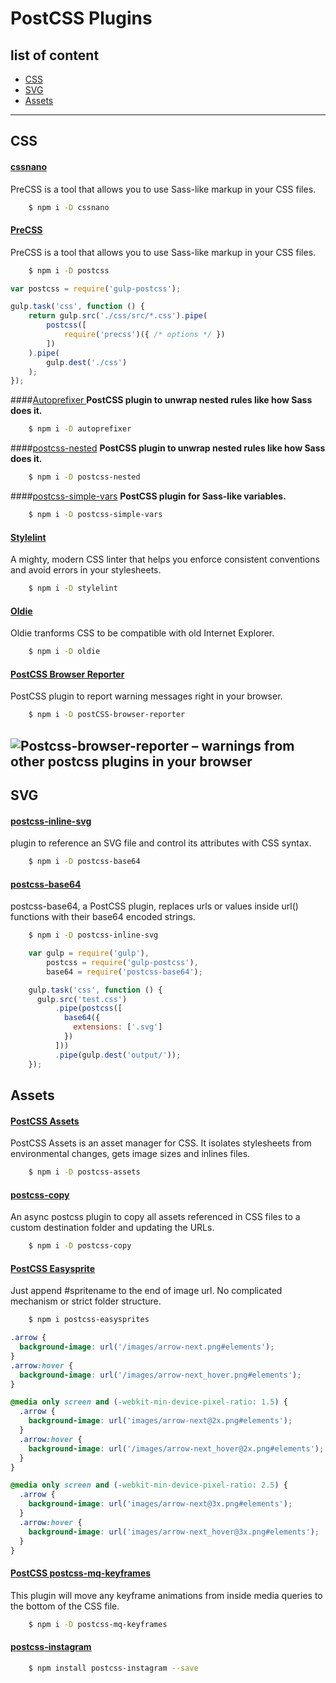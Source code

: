 PostCSS Plugins
===============

list of content
---------------
- [CSS](#css)
- [SVG](#svg)
- [Assets](#assets)

----

CSS
----
#### [cssnano](https://github.com/ben-eb/cssnano#--------------------)
PreCSS is a tool that allows you to use Sass-like markup in your CSS files.
```bash
	$ npm i -D cssnano
```

#### [PreCSS ](https://github.com/jonathantneal/precss#precss-)
PreCSS is a tool that allows you to use Sass-like markup in your CSS files.
```bash
	$ npm i -D postcss
```
```javascript
var postcss = require('gulp-postcss');

gulp.task('css', function () {
    return gulp.src('./css/src/*.css').pipe(
        postcss([
            require('precss')({ /* options */ })
        ])
    ).pipe(
        gulp.dest('./css')
    );
});
```
####[Autoprefixer ](https://github.com/postcss/autoprefixer#autoprefixer-)
**PostCSS plugin to unwrap nested rules like how Sass does it.**
```bash
	$ npm i -D autoprefixer
```

####[postcss-nested](https://github.com/postcss/postcss-nested#postcss-nested-)
**PostCSS plugin to unwrap nested rules like how Sass does it.**
```bash
	$ npm i -D postcss-nested
```

####[postcss-simple-vars](https://github.com/postcss/postcss-simple-vars#postcss-simple-variables-)
**PostCSS plugin for Sass-like variables.**
```bash
	$ npm i -D postcss-simple-vars
```

#### [Stylelint](https://github.com/stylelint/stylelint#stylelint)
A mighty, modern CSS linter that helps you enforce consistent conventions and avoid errors in your stylesheets.
```bash
	$ npm i -D stylelint
```

#### [Oldie](https://github.com/jonathantneal/oldie#oldie-)
Oldie tranforms CSS to be compatible with old Internet Explorer.
```bash
	$ npm i -D oldie
```
#### [PostCSS Browser Reporter](https://github.com/postcss/postcss-browser-reporter#postcss-browser-reporter-)
PostCSS plugin to report warning messages right in your browser.
```bash
	$ npm i -D postCSS-browser-reporter
```
![Postcss-browser-reporter – warnings from other postcss plugins in your browser](http://postcss.github.io/postcss-browser-reporter/screenshot.png)
----------

SVG
----
#### [postcss-inline-svg ](https://github.com/TrySound/postcss-inline-svg#postcss-inline-svg-)
plugin to reference an SVG file and control its attributes with CSS syntax.
```bash
	$ npm i -D postcss-base64
```

#### [postcss-base64](https://github.com/jelmerdemaat/postcss-base64#use)
postcss-base64, a PostCSS plugin, replaces urls or values inside url() functions with their base64 encoded strings.
```bash
	$ npm i -D postcss-inline-svg
```

```javascript
	var gulp = require('gulp'),
	    postcss = require('gulp-postcss'),
	    base64 = require('postcss-base64');

	gulp.task('css', function () {
	  gulp.src('test.css')
	      .pipe(postcss([
	        base64({
	          extensions: ['.svg']
	        })
	      ]))
	      .pipe(gulp.dest('output/'));
	});
```

Assets
------
#### [PostCSS Assets](https://github.com/assetsjs/postcss-assets#table-of-contents)
PostCSS Assets is an asset manager for CSS. It isolates stylesheets from environmental changes, gets image sizes and inlines files.
```bash
	$ npm i -D postcss-assets
```

#### [postcss-copy](https://github.com/geut/postcss-copy#postcss-copy)
An async postcss plugin to copy all assets referenced in CSS files to a custom destination folder and updating the URLs.
```bash
	$ npm i -D postcss-copy
```

#### [PostCSS Easysprite](https://github.com/glebmachine/postcss-easysprites#postcss-easysprite--)
Just append #spritename to the end of image url. No complicated mechanism or strict folder structure.
```bash
	$ npm i postcss-easysprites
```

```css
.arrow {
  background-image: url('/images/arrow-next.png#elements');
}
.arrow:hover {
  background-image: url('/images/arrow-next_hover.png#elements');
}

@media only screen and (-webkit-min-device-pixel-ratio: 1.5) {
  .arrow {
    background-image: url('images/arrow-next@2x.png#elements');
  }
  .arrow:hover {
    background-image: url('/images/arrow-next_hover@2x.png#elements');
  }
}

@media only screen and (-webkit-min-device-pixel-ratio: 2.5) {
  .arrow {
    background-image: url('images/arrow-next@3x.png#elements');
  }
  .arrow:hover {
    background-image: url('images/arrow-next_hover@3x.png#elements');
  }
}
```
#### [PostCSS postcss-mq-keyframes](https://github.com/TCotton/postcss-mq-keyframes#postcss-postcss-mq-keyframes)
This plugin will move any keyframe animations from inside media queries to the bottom of the CSS file.
```bash
	$ npm i -D postcss-mq-keyframes
```

#### [postcss-instagram](https://github.com/azat-io/postcss-instagram#postcss-instagram)
```bash
	$ npm install postcss-instagram --save
```
